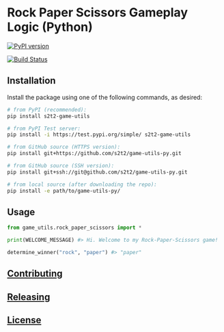 
# Rock Paper Scissors Gameplay Logic (Python)

[![PyPI version](https://badge.fury.io/py/s2t2-game-utils.svg)](https://badge.fury.io/py/s2t2-game-utils)

[![Build Status](https://travis-ci.com/s2t2/game-utils-py.svg?branch=master)](https://travis-ci.com/s2t2/game-utils-py)


## Installation

Install the package using one of the following commands, as desired:

```sh
# from PyPI (recommended):
pip install s2t2-game-utils

# from PyPI Test server:
pip install -i https://test.pypi.org/simple/ s2t2-game-utils

# from GitHub source (HTTPS version):
pip install git+https://github.com/s2t2/game-utils-py.git

# from GitHub source (SSH version):
pip install git+ssh://git@github.com/s2t2/game-utils-py.git

# from local source (after downloading the repo):
pip install -e path/to/game-utils-py/
```

## Usage

```py
from game_utils.rock_paper_scissors import *

print(WELCOME_MESSAGE) #> Hi. Welcome to my Rock-Paper-Scissors game!

determine_winner("rock", "paper") #> "paper"
```

## [Contributing](/CONTRIBUTING.md)

## [Releasing](/RELEASING.md)

## [License](/LICENSE.md)
